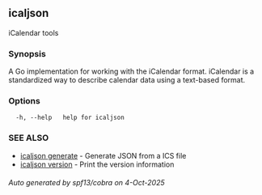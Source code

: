 ## icaljson

iCalendar tools

### Synopsis

A Go implementation for working with the iCalendar format.
iCalendar is a standardized way to describe calendar data using a text-based format.

### Options

```
  -h, --help   help for icaljson
```

### SEE ALSO

* [icaljson generate](icaljson_generate.md)	 - Generate JSON from a ICS file
* [icaljson version](icaljson_version.md)	 - Print the version information

###### Auto generated by spf13/cobra on 4-Oct-2025
